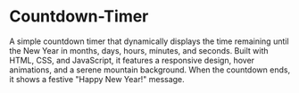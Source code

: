 # Countdown-Timer
A simple countdown timer that dynamically displays the time remaining until the New Year in months, days, hours, minutes, and seconds. Built with HTML, CSS, and JavaScript, it features a responsive design, hover animations, and a serene mountain background. When the countdown ends, it shows a festive "Happy New Year!" message.

